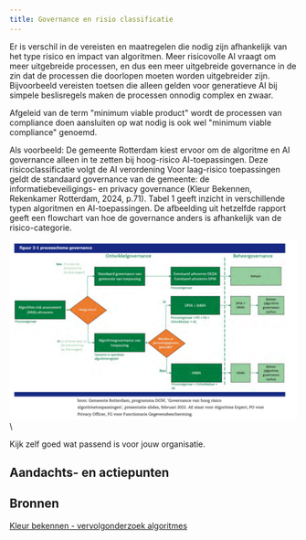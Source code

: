 ```yaml
---
title: Governance en risio classificatie
---
```


Er is verschil in de vereisten en maatregelen die nodig zijn afhankelijk van het type risico en impact van algoritmen. Meer risicovolle AI vraagt om meer uitgebreide processen, en dus een meer uitgebreide governance in de zin dat de processen die doorlopen moeten worden uitgebreider zijn. Bijvoorbeeld vereisten toetsen die alleen gelden voor generatieve AI  bij simpele beslisregels maken de processen onnodig complex en zwaar.

Afgeleid van de term "minimum viable product" wordt de processen van compliance doen aansluiten op wat nodig is ook wel "minimum viable compliance" genoemd.

Als voorbeeld: De gemeente Rotterdam kiest ervoor om de algoritme en AI governance alleen in te zetten bij hoog-risico AI-toepassingen. Deze risicoclassificatie volgt de AI verordening Voor laag-risico toepassingen geldt de standaard governance van de gemeente: de informatiebeveiligings- en privacy governance (Kleur Bekennen, Rekenkamer Rotterdam, 2024, p.71). Tabel 1 geeft inzicht in verschillende typen algoritmen en AI-toepassingen. De afbeelding uit hetzelfde rapport geeft een flowchart van hoe de governance anders is afhankelijk van de risico-categorie. 

![Afbeelding](../../afbeeldingen/rotterdam_risico_classificatie_governance.png)\

Kijk zelf goed wat passend is voor jouw organisatie. 

## Aandachts- en actiepunten

## Bronnen
[Kleur bekennen - vervolgonderzoek algoritmes](https://rekenkamer.rotterdam.nl/onderzoeken/kleur-bekennen/) 



